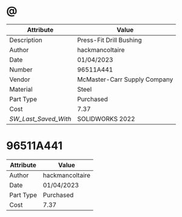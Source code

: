 # @
| Attribute | Value |
| ---  | ---     |
| Description | Press-Fit Drill Bushing |
| Author | hackmancoltaire |
| Date | 01/04/2023 |
| Number | 96511A441 |
| Vendor | McMaster-Carr Supply Company |
| Material | Steel |
| Part Type | Purchased |
| Cost | 7.37 |
| _SW_Last_Saved_With_ | SOLIDWORKS 2022 |
# 96511A441
| Attribute | Value |
| ---  | ---     |
| Author | hackmancoltaire |
| Date | 01/04/2023 |
| Part Type | Purchased |
| Cost | 7.37 |
